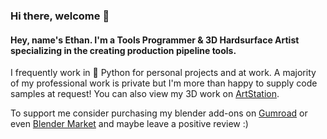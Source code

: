 ### Hi there, welcome 👋
#### Hey, name's Ethan. I'm a Tools Programmer & 3D Hardsurface Artist specializing in the creating production pipeline tools.

I frequently work in 🐍 Python for personal projects and at work. A majority of my professional work is private but I'm more than happy to supply code samples at request! You can also view my 3D work on [ArtStation](https://www.artstation.com/razed).

To support me consider purchasing my blender add-ons on [Gumroad](https://razed.gumroad.com/) or even [Blender Market](https://blendermarket.com/creators/ethan-simon-law) and maybe leave a positive review :)
